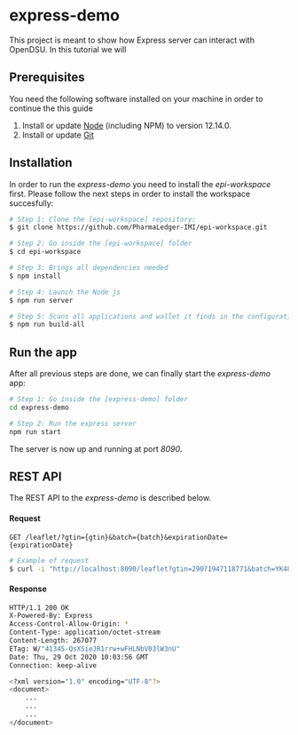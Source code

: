 # express-demo

This project is meant to show how Express server can interact with OpenDSU. In this tutorial we will

## Prerequisites

You need the following software installed on your machine in order to continue the this guide

1. Install or update [Node](https://nodejs.org/en/) (including NPM) to version 12.14.0.
2. Install or update [Git](https://git-scm.com/)

## Installation

In order to run the _express-demo_ you need to install the _epi-workspace_ first.
Please follow the next steps in order to install the workspace succesfully:

```sh
# Step 1: Clone the [epi-workspace] repository:
$ git clone https://github.com/PharmaLedger-IMI/epi-workspace.git

# Step 2: Go inside the [epi-workspace] folder
$ cd epi-workspace

# Step 3: Brings all dependencies needed
$ npm install

# Step 4: Launch the Node js
$ npm run server

# Step 5: Scans all applications and wallet it finds in the configuration and tries to run the build script for each one
$ npm run build-all
```

## Run the app
After all previous steps are done, we can finally start the _express-demo_ app:

```sh
# Step 1: Go inside the [express-demo] folder
cd express-demo

# Step 2: Run the express server
npm run start
```

The server is now up and running at port _8090_.

## REST API
The REST API to the _express-demo_ is described below.

#### Request
`GET /leaflet/?gtin={gtin}&batch={batch}&expirationDate={expirationDate}`
```sh
# Example of request
$ curl -i "http://localhost:8090/leaflet?gtin=29071947118771&batch=YK4823&expirationDate=201031"
```

#### Response

```sh
HTTP/1.1 200 OK
X-Powered-By: Express
Access-Control-Allow-Origin: *
Content-Type: application/octet-stream
Content-Length: 267077
ETag: W/"41345-QsXSieJR1rrw+wFHLNbV03lW3nU"
Date: Thu, 29 Oct 2020 10:03:56 GMT
Connection: keep-alive

<?xml version="1.0" encoding="UTF-8"?>
<document>
    ...
    ...
    ...
</document>
```